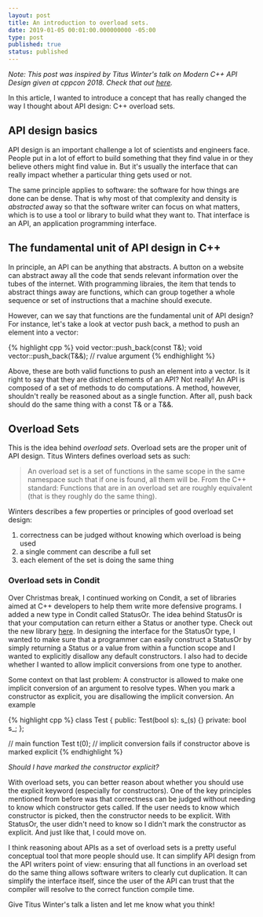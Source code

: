 ```yaml
---
layout: post
title: An introduction to overload sets.
date: 2019-01-05 00:01:00.000000000 -05:00
type: post
published: true
status: published
---
```


_Note: This post was inspired by Titus Winter's talk on Modern C++ API Design given at cppcon 2018. Check
that out [here](https://youtu.be/xTdeZ4MxbKo)._

In this article, I wanted to introduce a concept that has really changed the way I thought about API
design: C++ overload sets.

## API design basics

API design is an important challenge a lot of scientists and engineers face. People put in a lot of effort
to build something that they find value in or they believe others might find value in. But it's usually the
interface that can really impact whether a particular thing gets used or not.

The same principle applies to software: the software for how things are done can be dense. That is why
most of that complexity and density is *abstracted* away so that the software writer can focus on what
matters, which is to use a tool or library to build what they want to. That interface is an API, an
application programming interface.

## The fundamental unit of API design in C++

In principle, an API can be anything that abstracts. A button on a website can abstract away all the code
that sends relevant information over the tubes of the internet. With programming libraies, the item that
tends to abstract things away are functions, which can group together a whole sequence or set of instructions
that a machine should execute. 

However, can we say that functions are the fundamental unit of API design? For instance, let's take a look
at vector push back, a method to push an element into a vector:

{% highlight cpp %}
void vector<T>::push_back(const T&);
void vector<T>::push_back(T&&);  // rvalue argument
{% endhighlight %}

Above, these are both valid functions to push an element into a vector. Is it right to say that they are
distinct elements of an API? Not really! An API is composed of a set of methods to do computations. A method,
however, shouldn't really be reasoned about as a single function. After all, push back should do the same
thing with a const T& or a T&&. 

## Overload Sets

This is the idea behind *overload sets*. Overload sets are the proper unit of API design. Titus Winters
defines overload sets as such:
> An overload set is a set of functions in the same scope in the same namespace such that if one is found, all them will be.
From the C++ standard:
> Functions that are in an overload set are roughly equivalent (that is they roughly do the same thing).

Winters describes a few properties or principles of good overload set design:
1. correctness can be judged without knowing which overload is being used
2. a single comment can describe a full set
3. each element of the set is doing the same thing

### Overload sets in Condit
Over Christmas break, I continued working on Condit, a set of libraries aimed at C++ developers to help them write
more defensive programs. I added a new type in Condit called StatusOr. The idea behind StatusOr is that your
computation can return either a Status or another type. Check out the new library 
[here](https://github.com/samiurkh1n/Condit/blob/master/includes/status_or.h). In designing the interface for
the StatusOr type, I wanted to make sure that a programmer can easily construct a StatusOr by simply returning
a Status or a value from within a function scope and I wanted to explicitly disallow any default constructors.
I also had to decide whether I wanted to allow implicit conversions from one type to another.

Some context on that last problem:
A constructor is allowed to make one implicit conversion of an argument to resolve types. When you mark a constructor
as explicit, you are disallowing the implicit conversion. An example

{% highlight cpp %}
class Test {
public:
	Test(bool s): s_(s) {}
private:
	bool s_;
};

// main function
Test t(0);  // implicit conversion fails if constructor above is marked explicit
{% endhighlight %}

_Should I have marked the constructor explicit?_

With overload sets, you can better reason about whether you should use the explicit keyword (especially for constructors).
One of the key principles mentioned from before was that correctness can be judged without needing to know which
constructor gets called.
If the user needs to know which constructor is picked, then the constructor needs to be explicit. With StatusOr,
the user didn't need to know so I didn't mark the constructor as explicit.
And just like that, I could move on.

I think reasoning about APIs as a set of overload sets is a pretty useful conceptual tool that more people should use.
It can simplify API design from the API writers point of view: ensuring that all functions in an overload set do the
same thing allows software writers to clearly cut duplication.
It can simplify the interface itself, since the user of the API can trust that the compiler will resolve to the
correct function compile time.

Give Titus Winter's talk a listen and let me know what you think!
